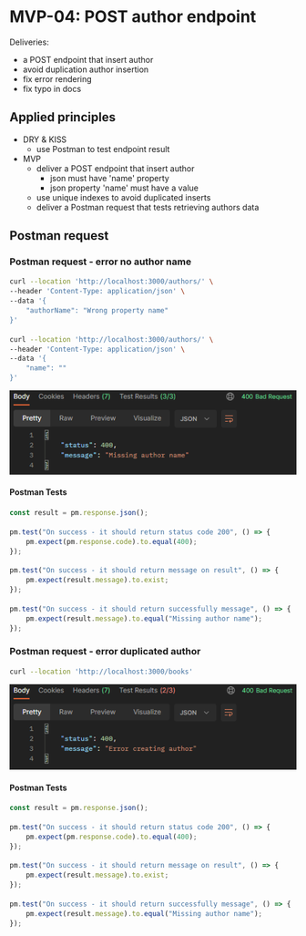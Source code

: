 # MVP-04: POST author endpoint

Deliveries:

 * a POST endpoint that insert author
 * avoid duplication author insertion
 * fix error rendering
 * fix typo in docs

## Applied principles

 * DRY & KISS
   * use Postman to test endpoint result
 * MVP
   * deliver a POST endpoint that insert author
     * json must have 'name' property
     * json property 'name' must have a value
   * use unique indexes to avoid duplicated inserts
   * deliver a Postman request that tests retrieving authors data

## Postman request

### Postman request - error no author name

``` bash
curl --location 'http://localhost:3000/authors/' \
--header 'Content-Type: application/json' \
--data '{
    "authorName": "Wrong property name"
}'

curl --location 'http://localhost:3000/authors/' \
--header 'Content-Type: application/json' \
--data '{
    "name": ""
}'
```

![Postman post name error](./images/mvp-04-post-error-name.PNG "Postman post name error")

#### Postman Tests

``` javascript
const result = pm.response.json();

pm.test("On success - it should return status code 200", () => {
    pm.expect(pm.response.code).to.equal(400);
});

pm.test("On success - it should return message on result", () => {
    pm.expect(result.message).to.exist;
});

pm.test("On success - it should return successfully message", () => {
    pm.expect(result.message).to.equal("Missing author name");
});
```

### Postman request - error duplicated author

``` bash
curl --location 'http://localhost:3000/books'
```

![Postman post duplicated error](./images/mvp-04-post-error-duplicated.PNG "Postman post duplicated error")

#### Postman Tests

``` javascript
const result = pm.response.json();

pm.test("On success - it should return status code 200", () => {
    pm.expect(pm.response.code).to.equal(400);
});

pm.test("On success - it should return message on result", () => {
    pm.expect(result.message).to.exist;
});

pm.test("On success - it should return successfully message", () => {
    pm.expect(result.message).to.equal("Missing author name");
});
```
